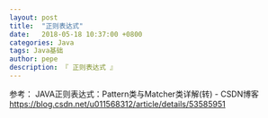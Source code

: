 ```yaml
---
layout: post
title:  "正则表达式"
date:   2018-05-18 10:37:00 +0800
categories: Java
tags: Java基础
author: pepe
description: 『 正则表达式 』
---
```





参考：
JAVA正则表达式：Pattern类与Matcher类详解(转) - CSDN博客
https://blog.csdn.net/u011568312/article/details/53585951

